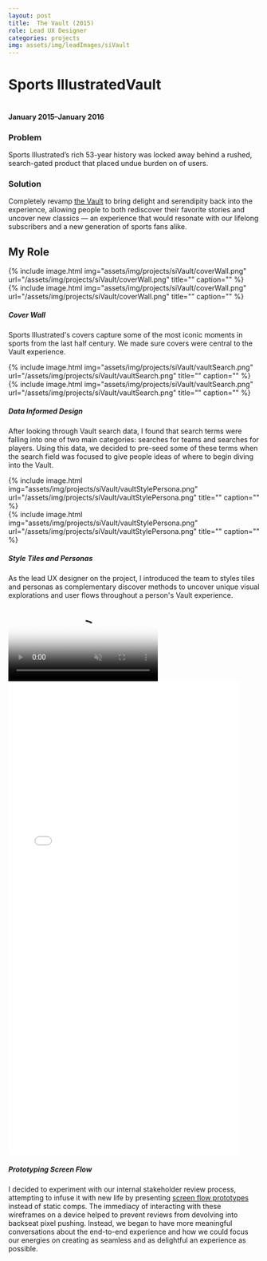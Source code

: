 ```yaml
---
layout: post
title:  The Vault (2015)
role: Lead UX Designer
categories: projects
img: assets/img/leadImages/siVault
---
```


<div class="title--vault">
  <h1 class="headline">Sports Illustrated<span class="impact--vault">Vault</span></h1>
  <img src="../assets/img/projects/siVault/hero.png" alt="" class="hero-img">
  <h4 class="date">January 2015–January 2016</h4>
  <div class="intro">
    <h3>Problem</h3>
    <p>Sports Illustrated’s rich 53-year history was locked away behind a rushed, search-gated product that placed undue burden on of users.</p>
    <h3>Solution</h3>
    <p>Completely revamp <a href="http://www.si.com/vault">the Vault</a> to bring delight and serendipity back into the experience, allowing people to both rediscover their favorite stories and uncover new classics — an experience that would resonate with our lifelong subscribers and a new generation of sports fans alike.</p>
  </div>
</div>
<section>
  <h2 class="bullet">My Role</h2>
  <div class="highlight-odd">
    <div class="screenshot-sm">{% include image.html img="assets/img/projects/siVault/coverWall.png" url="/assets/img/projects/siVault/coverWall.png" title="" caption="" %}</div>
    <div class="screenshot-lg">{% include image.html img="assets/img/projects/siVault/coverWall.png" url="/assets/img/projects/siVault/coverWall.png" title="" caption="" %}</div>
    <div class="takeaway">
      <h5 class="example">Cover Wall</h5>
      <p class="description">Sports Illustrated's covers capture some of the most iconic moments in sports from the last half century. We made sure covers were central to the Vault experience.</p>
    </div>
  </div>
  <div class="highlight-even">
    <div class="screenshot-sm">{% include image.html img="assets/img/projects/siVault/vaultSearch.png" url="/assets/img/projects/siVault/vaultSearch.png" title="" caption="" %}</div>
    <div class="screenshot-lg">{% include image.html img="assets/img/projects/siVault/vaultSearch.png" url="/assets/img/projects/siVault/vaultSearch.png" title="" caption="" %}</div>
    <div class="takeaway">
      <h5 class="example">Data Informed Design</h5>
      <p class="description">After looking through Vault search data, I found that search terms were falling into one of two main categories: searches for teams and searches for players. Using this data, we decided to  pre-seed some of these terms when the search field was focused to give people ideas of where to begin diving into the Vault.</p>
    </div>
  </div>
  <div class="highlight-odd">
    <div class="screenshot-sm">{% include image.html img="assets/img/projects/siVault/vaultStylePersona.png" url="/assets/img/projects/siVault/vaultStylePersona.png" title="" caption="" %}</div>
    <div class="screenshot-lg">{% include image.html img="assets/img/projects/siVault/vaultStylePersona.png" url="/assets/img/projects/siVault/vaultStylePersona.png" title="" caption="" %}</div>
    <div class="takeaway">
      <h5 class="example">Style Tiles and Personas</h5>
      <p class="description">As the lead UX designer on the project, I introduced the team to styles tiles and personas as complementary discover methods to uncover unique visual explorations and user flows throughout a person's Vault experience.</p>
    </div>
  </div>
  <div class="highlight-even">
    <div class="invisionWrapper">
      <!-- insert video for mobile view -->
      <div class="video--portrait invision">
        <video class="screencap" src="/assets/videos/vaultPrototype.mov" poster="/assets/img/projects/siVault/vaultPrototype.png" loop autoplay playsinline muted controls></video>
      </div>
      <iframe class="invision" width="465" height="950" src="//invis.io/5V7LMDIWP" frameborder="0" allowfullscreen></iframe>
    </div>
    <div class="takeaway">
      <h5 class="example">Prototyping Screen Flow</h5>
      <p class="description">I decided to experiment with our internal stakeholder review process, attempting to infuse it with new life by presenting <a href="https://invis.io/ZT7LMDN42#/97620930_FullIssues-landing-all">screen flow prototypes</a> instead of static comps. The immediacy of interacting with these wireframes on a device helped to prevent reviews from devolving into backseat pixel pushing. Instead, we began to have more meaningful conversations about the end-to-end experience and how we could focus our energies on creating as seamless and as delightful an experience as possible.</p>
    </div>
  </div>
</section>